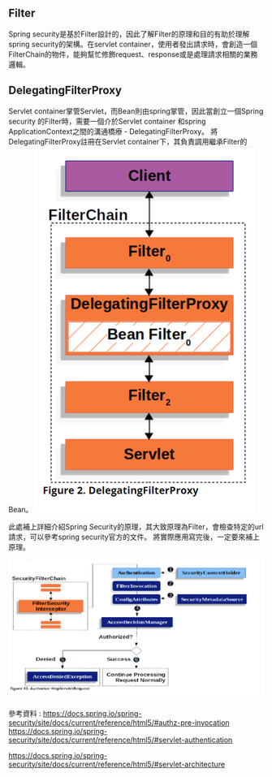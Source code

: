 ## Filter
Spring security是基於Filter設計的，因此了解Filter的原理和目的有助於理解spring security的架構。在servlet container，使用者發出請求時，會創造一個FilterChain的物件，能夠幫忙修飾request、response或是處理請求相關的業務邏輯。

## DelegatingFilterProxy
Servlet container掌管Servlet，而Bean則由spring掌管，因此當創立一個Spring security 的Filter時，需要一個介於Servlet container 和spring ApplicationContext之間的溝通橋療 -  DelegatingFilterProxy。
將DelegatingFilterProxy註冊在Servlet container下，其負責調用繼承Filter的Bean。
![DelegatingFilterProxy](picture/07_delegatingFilterProxy.png)


此處補上詳細介紹Spring Security的原理，其大致原理為Filter，會檢查特定的url請求，可以參考spring security官方的文件。
將實際應用寫完後，一定要來補上原理。

![Authorize_HttpServletRequest](./picture/02_Authorize_HttpServletRequest.png)

參考資料 : https://docs.spring.io/spring-security/site/docs/current/reference/html5/#authz-pre-invocation
https://docs.spring.io/spring-security/site/docs/current/reference/html5/#servlet-authentication

https://docs.spring.io/spring-security/site/docs/current/reference/html5/#servlet-architecture